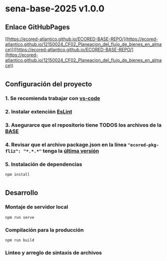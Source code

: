 # **sena-base-2025 v1.0.0**

## **Enlace GitHubPages**

[[https://ecored-atlantico.github.io/ECORED-BASE-REPO/](https://ecored-atlantico.github.io/12150024_CF02_Planeacion_del_flujo_de_bienes_en_almace)]([https://ecored-atlantico.github.io/ECORED-BASE-REPO/](https://ecored-atlantico.github.io/12150024_CF02_Planeacion_del_flujo_de_bienes_en_almace))

#

## **Configuración del proyecto**

### 1. Se recomienda trabajar con [vs-code](https://code.visualstudio.com/)

### 2. Instalar extención [EsLint](https://marketplace.visualstudio.com/items?itemName=dbaeumer.vscode-eslint)

### 3. Asegurarce que el repositorio tiene TODOS los archivos de la [BASE](https://github.com/ECORED-SENA/ECORED-BASE-2021)

### 4. Revisar que el archivo package.json en la línea ``"ecored-pkg-fliz": "*.*.*"`` tenga la [última versión](https://www.npmjs.com/package/ecored-pkg-fliz)

### 5. Instalación de dependencias

```
npm install
```
#
## **Desarrollo**

### Montaje de servidor local

```
npm run serve
```

### Compilación para la producción

```
npm run build
```

### Linteo y arreglo de sintaxis de archivos

```
